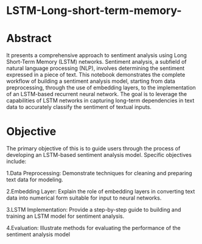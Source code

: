 # LSTM-Long-short-term-memory-

# Abstract

It presents a comprehensive approach to sentiment analysis using Long Short-Term Memory (LSTM) networks. Sentiment analysis, a subfield of natural language processing (NLP), involves determining the sentiment expressed in a piece of text. This notebook demonstrates the complete workflow of building a sentiment analysis model, starting from data preprocessing, through the use of embedding layers, to the implementation of an LSTM-based recurrent neural network. The goal is to leverage the capabilities of LSTM networks in capturing long-term dependencies in text data to accurately classify the sentiment of textual inputs.

# Objective

The primary objective of this is to guide users through the process of developing an LSTM-based sentiment analysis model. Specific objectives include:

1.Data Preprocessing: Demonstrate techniques for cleaning and preparing text data for modeling.

2.Embedding Layer: Explain the role of embedding layers in converting text data into numerical form suitable for input to neural networks.

3.LSTM Implementation: Provide a step-by-step guide to building and training an LSTM model for sentiment analysis.

4.Evaluation: Illustrate methods for evaluating the performance of the sentiment analysis model
